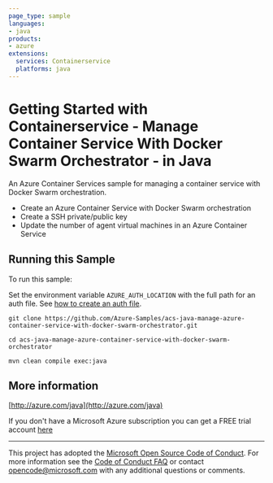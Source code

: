 ```yaml
---
page_type: sample
languages:
- java
products:
- azure
extensions:
  services: Containerservice
  platforms: java
---
```


# Getting Started with Containerservice - Manage Container Service With Docker Swarm Orchestrator - in Java #


  An Azure Container Services sample for managing a container service with Docker Swarm orchestration.
   - Create an Azure Container Service with Docker Swarm orchestration
   - Create a SSH private/public key
   - Update the number of agent virtual machines in an Azure Container Service
 

## Running this Sample ##

To run this sample:

Set the environment variable `AZURE_AUTH_LOCATION` with the full path for an auth file. See [how to create an auth file](https://github.com/Azure/azure-libraries-for-java/blob/master/AUTH.md).

    git clone https://github.com/Azure-Samples/acs-java-manage-azure-container-service-with-docker-swarm-orchestrator.git

    cd acs-java-manage-azure-container-service-with-docker-swarm-orchestrator

    mvn clean compile exec:java

## More information ##

[http://azure.com/java](http://azure.com/java)

If you don't have a Microsoft Azure subscription you can get a FREE trial account [here](http://go.microsoft.com/fwlink/?LinkId=330212)

---

This project has adopted the [Microsoft Open Source Code of Conduct](https://opensource.microsoft.com/codeofconduct/). For more information see the [Code of Conduct FAQ](https://opensource.microsoft.com/codeofconduct/faq/) or contact [opencode@microsoft.com](mailto:opencode@microsoft.com) with any additional questions or comments.